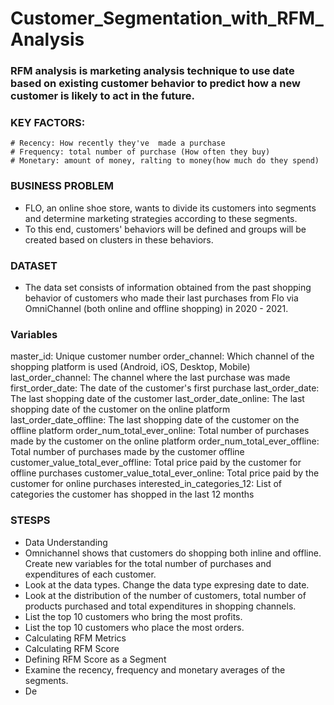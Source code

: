 # Customer_Segmentation_with_RFM_Analysis

### RFM analysis is marketing analysis technique  to use date based on existing customer behavior to predict  how a new customer is likely to act in the future.
### KEY FACTORS:
    # Recency: How recently they've  made a purchase 
    # Frequency: total number of purchase (How often they buy)
    # Monetary: amount of money, ralting to money(how much do they spend)

### BUSINESS PROBLEM
* FLO, an online shoe store, wants to divide its customers into segments and determine marketing strategies according to these segments. 
* To this end, customers' behaviors will be defined and groups will be created based on clusters in these behaviors.

### DATASET
* The data set consists of information obtained from the past shopping behavior of customers who made their last purchases from Flo via OmniChannel (both online and offline shopping) in 2020 - 2021.

### Variables
master_id: Unique customer number
order_channel: Which channel of the shopping platform is used (Android, iOS, Desktop, Mobile)
last_order_channel: The channel where the last purchase was made
first_order_date: The date of the customer's first purchase
last_order_date: The last shopping date of the customer
last_order_date_online: The last shopping date of the customer on the online platform
last_order_date_offline: The last shopping date of the customer on the offline platform
order_num_total_ever_online: Total number of purchases made by the customer on the online platform
order_num_total_ever_offline: Total number of purchases made by the customer offline
customer_value_total_ever_offline: Total price paid by the customer for offline purchases
customer_value_total_ever_online: Total price paid by the customer for online purchases
interested_in_categories_12: List of categories the customer has shopped in the last 12 months


### STESPS
- Data Understanding
- Omnichannel shows that customers do shopping both inline and offline. Create new variables for the total number of purchases and expenditures of each customer.
- Look at the data types. Change the data type expresing date to date.
- Look at the distribution of the number of customers, total number of products purchased and total expenditures in shopping channels.
- List the top 10 customers who bring the most profits.
- List the top 10 customers who place the most orders.
- Calculating RFM Metrics
- Calculating RFM Score
- Defining RFM Score as a Segment
- Examine the recency, frequency and monetary averages of the segments.
- De





